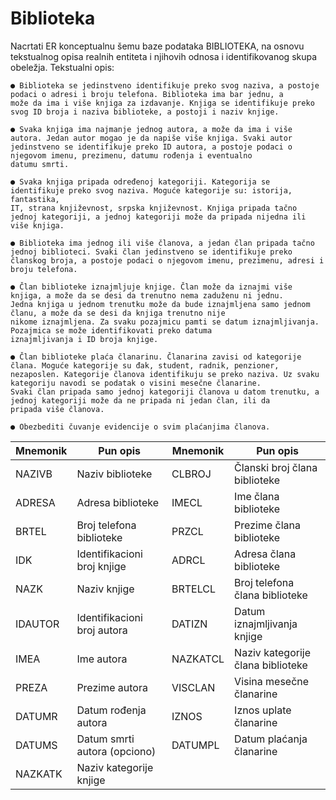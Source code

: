 # Biblioteka

Nacrtati ER konceptualnu šemu baze podataka BIBLIOTEKA, na osnovu tekstualnog opisa realnih entiteta i njihovih odnosa i
identifikovanog skupa obeležja. Tekstualni opis:

    ● Biblioteka se jedinstveno identifikuje preko svog naziva, a postoje podaci o adresi i broju telefona. Biblioteka ima bar jednu, a
    može da ima i više knjiga za izdavanje. Knjiga se identifikuje preko svog ID broja i naziva biblioteke, a postoji i naziv knjige.

    ● Svaka knjiga ima najmanje jednog autora, a može da ima i više autora. Jedan autor mogao je da napiše više knjiga. Svaki autor
    jedinstveno se identifikuje preko ID autora, a postoje podaci o njegovom imenu, prezimenu, datumu rođenja i eventualno
    datumu smrti.

    ● Svaka knjiga pripada određenoj kategoriji. Kategorija se identifikuje preko svog naziva. Moguće kategorije su: istorija, fantastika,
    IT, strana književnost, srpska književnost. Knjiga pripada tačno jednoj kategoriji, a jednoj kategoriji može da pripada nijedna ili
    više knjiga.

    ● Biblioteka ima jednog ili više članova, a jedan član pripada tačno jednoj biblioteci. Svaki član jedinstveno se identifikuje preko
    članskog broja, a postoje podaci o njegovom imenu, prezimenu, adresi i broju telefona.

    ● Član biblioteke iznajmljuje knjige. Član može da iznajmi više knjiga, a može da se desi da trenutno nema zaduženu ni jednu.
    Jedna knjiga u jednom trenutku može da bude iznajmljena samo jednom članu, a može da se desi da knjiga trenutno nije
    nikome iznajmljena. Za svaku pozajmicu pamti se datum iznajmljivanja. Pozajmica se može identifikovati preko datuma
    iznajmljivanja i ID broja knjige.

    ● Član biblioteke plaća članarinu. Članarina zavisi od kategorije člana. Moguće kategorije su đak, student, radnik, penzioner,
    nezaposlen. Kategorije članova identifikuju se preko naziva. Uz svaku kategoriju navodi se podatak o visini mesečne članarine.
    Svaki član pripada samo jednoj kategoriji članova u datom trenutku, a jednoj kategoriji može da ne pripada ni jedan član, ili da
    pripada više članova.

    ● Obezbediti čuvanje evidencije o svim plaćanjima članova.


| Mnemonik | Pun opis                    | Mnemonik | Pun opis                          |
|----------|-----------------------------|----------|----------------------------------|
| NAZIVB   | Naziv biblioteke            | CLBROJ   | Članski broj člana biblioteke      |
| ADRESA   | Adresa biblioteke           | IMECL    | Ime člana biblioteke              |
| BRTEL    | Broj telefona biblioteke    | PRZCL    | Prezime člana biblioteke          |
| IDK      | Identifikacioni broj knjige | ADRCL    | Adresa člana biblioteke           |
| NAZK     | Naziv knjige                | BRTELCL  | Broj telefona člana biblioteke    |
| IDAUTOR  | Identifikacioni broj autora | DATIZN   | Datum iznajmljivanja knjige       |
| IMEA     | Ime autora                  | NAZKATCL | Naziv kategorije člana biblioteke |
| PREZA    | Prezime autora              | VISCLAN  | Visina mesečne članarine          |
| DATUMR   | Datum rođenja autora        | IZNOS    | Iznos uplate članarine            |
| DATUMS   | Datum smrti autora (opciono)| DATUMPL  | Datum plaćanja članarine          |
| NAZKATK  | Naziv kategorije knjige     |          |                                  |




